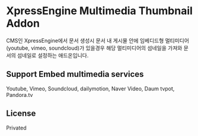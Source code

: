# XpressEngine Multimedia Thumbnail Addon
CMS인 XpressEngine에서 문서 생성시 문서 내 게시물 안에 임베디드형 멀티미디어(youtube, vimeo, soundcloud)가 있을경우 해당 멀티미디어의 섬네일을 가져와 문서의 섬네일로 설정하는 애드온입니다.

## Support Embed multimedia services
Youtube, Vimeo, Soundcloud, dailymotion, Naver Video, Daum tvpot, Pandora.tv

## License
Privated
